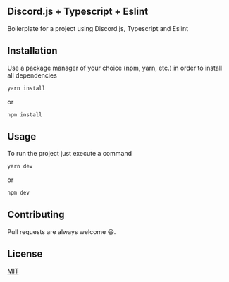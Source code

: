 ## Discord.js + Typescript + Eslint
Boilerplate for a project using Discord.js, Typescript and Eslint

## Installation
Use a package manager of your choice (npm, yarn, etc.) in order to install all dependencies

```bash
yarn install
```
or
```bash
npm install
```

## Usage
To run the project just execute a command

```bash
yarn dev
```
or
```bash
npm dev
```

## Contributing

Pull requests are always welcome 😃.

## License

[MIT](https://choosealicense.com/licenses/mit/)